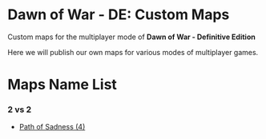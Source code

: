 # Dawn of War - DE: Custom Maps
Custom maps for the multiplayer mode of **Dawn of War - Definitive Edition**

Here we will publish our own maps for various modes of multiplayer games.

# Maps Name List
### 2 vs 2

* [Path of Sadness (4)](https://github.com/Famous-Fox/dow-de-custom-maps/blob/0c29a16a9871795199a4c2914f36cac52fe089b2/Maps%20List/Path%20of%20Sadness%20(4).md)
